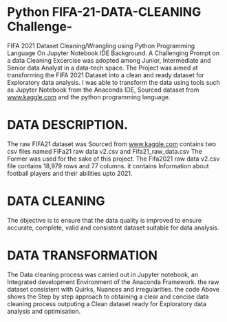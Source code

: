 # Python FIFA-21-DATA-CLEANING Challenge- 
FIFA 2021 Dataset Cleaning/Wrangling using Python Programming Language On Jupyter Notebook IDE
Background.
A Challenging Prompt on a data Cleaning Excercise was adopted among Junior, Intermediate and Senior data Analyst in a data-tech space.
The Project was aimed at transforming the FIFA 2021 Dataset into a clean and ready dataset for Exploratory data analysis.
I was able to transform the data using tools such as Jupyter Notebook from the Anaconda IDE, Sourced dataset from www.kaggle.com
and the python programming language.
 
 # DATA DESCRIPTION.
 
 The raw FIFA21 dataset was Sourced from www.kaggle.com contains two csv files named FiFa21 raw data v2.csv and Fifa21_raw_data.csv 
 The Former was used for the sake of this project.
 The Fifa2021 raw data v2.csv file contains 18,979 rows and 77 columns. it contains Information about football players and their abilities upto 2021.
 
 # DATA CLEANING
 
 The objective is to ensure that the data quality is improved to ensure accurate, complete, valid and consistent dataset suitable for data analysis.
 
 # DATA TRANSFORMATION
 
 The Data cleaning process was carried out in Jupyter notebook, an Integrated development Environment of the Anaconda Framework. the raw dataset consistent with Quirks, Nuances and irregularities. the code Above shows the Step by step approach to obtaining a clear and concise data cleaning process outputing a Clean dataset ready for Exploratory data analysis and optimisation.
 
